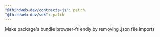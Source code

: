 ```yaml
---
"@thirdweb-dev/contracts-js": patch
"@thirdweb-dev/sdk": patch
---
```


Make package's bundle browser-friendly by removing .json file imports
